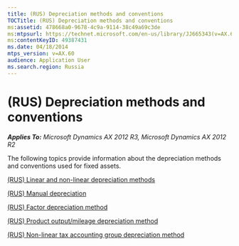 ```yaml
---
title: (RUS) Depreciation methods and conventions
TOCTitle: (RUS) Depreciation methods and conventions
ms:assetid: 478668a0-9678-4c9a-9114-38c49a69c3de
ms:mtpsurl: https://technet.microsoft.com/en-us/library/JJ665343(v=AX.60)
ms:contentKeyID: 49387431
ms.date: 04/18/2014
mtps_version: v=AX.60
audience: Application User
ms.search.region: Russia
---
```


# (RUS) Depreciation methods and conventions 


_**Applies To:** Microsoft Dynamics AX 2012 R3, Microsoft Dynamics AX 2012 R2_

The following topics provide information about the depreciation methods and conventions used for fixed assets.

[(RUS) Linear and non-linear depreciation methods](rus-linear-and-non-linear-depreciation-methods.md)

[(RUS) Manual depreciation](rus-manual-depreciation.md)

[(RUS) Factor depreciation method](rus-factor-depreciation-method.md)

[(RUS) Product output/mileage depreciation method](rus-product-output-mileage-depreciation-method.md)

[(RUS) Non-linear tax accounting group depreciation method](rus-non-linear-tax-accounting-group-depreciation-method.md)

  


